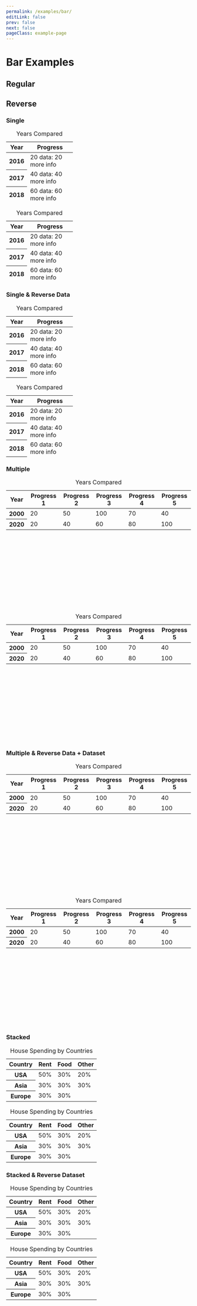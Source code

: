 ```yaml
---
permalink: /examples/bar/
editLink: false
prev: false
next: false
pageClass: example-page
---
```


# Bar Examples

<div class="examples">
  <h2>Regular</h2>
  <h2>Reverse</h2>
</div>

<h3>Single</h3>

<div class="examples">

  <table class="charts-css bar show-labels show-data-on-hover show-primary-axis" style="height: 200px;">
    <caption>Years Compared</caption>
    <thead>
      <tr>
        <th>Year</th>
        <th>Progress</th>
      </tr>
    </thead>
    <tbody>
      <tr>
        <th scope="row"> 2016 </th>
        <td style="--size: 0.2"> <span class="data">20</span> <span class="tooltip">data: 20<br>more info</span> </td>
      </tr>
      <tr>
        <th scope="row"> 2017 </th>
        <td style="--size: 0.4"> <span class="data">40</span> <span class="tooltip">data: 40<br>more info</span> </td>
      </tr>
      <tr>
        <th scope="row"> 2018 </th>
        <td style="--size: 0.6"> <span class="data">60</span> <span class="tooltip">data: 60<br>more info</span> </td>
      </tr>
      <tr>
        <th scope="row"> 2019 </th>
        <td style="--size: 0.8"> <span class="data">80</span> <span class="tooltip">data: 80<br>more info</span> </td>
      </tr>
      <tr>
        <th scope="row"> 2020 </th>
        <td style="--size: 1"> <span class="data">100</span> <span class="tooltip">data: 100<br>more info</span> </td>
      </tr>
    </tbody>
  </table>

  <table class="charts-css bar show-labels show-data-on-hover show-primary-axis reverse" style="height: 200px;">
    <caption>Years Compared</caption>
    <thead>
      <tr>
        <th>Year</th>
        <th>Progress</th>
      </tr>
    </thead>
    <tbody>
      <tr>
        <th scope="row"> 2016 </th>
        <td style="--size: 0.2"> <span class="data">20</span> <span class="tooltip">data: 20<br>more info</span> </td>
      </tr>
      <tr>
        <th scope="row"> 2017 </th>
        <td style="--size: 0.4"> <span class="data">40</span> <span class="tooltip">data: 40<br>more info</span> </td>
      </tr>
      <tr>
        <th scope="row"> 2018 </th>
        <td style="--size: 0.6"> <span class="data">60</span> <span class="tooltip">data: 60<br>more info</span> </td>
      </tr>
      <tr>
        <th scope="row"> 2019 </th>
        <td style="--size: 0.8"> <span class="data">80</span> <span class="tooltip">data: 80<br>more info</span> </td>
      </tr>
      <tr>
        <th scope="row"> 2020 </th>
        <td style="--size: 1"> <span class="data">100</span> <span class="tooltip">data: 100<br>more info</span> </td>
      </tr>
    </tbody>
  </table>

</div>

<h3>Single & Reverse Data</h3>

<div class="examples">

  <table class="charts-css bar show-labels show-data-on-hover show-primary-axis reverse-data" style="height: 200px;">
    <caption>Years Compared</caption>
    <thead>
      <tr>
        <th>Year</th>
        <th>Progress</th>
      </tr>
    </thead>
    <tbody>
      <tr>
        <th scope="row"> 2016 </th>
        <td style="--size: 0.2"> <span class="data">20</span> <span class="tooltip">data: 20<br>more info</span> </td>
      </tr>
      <tr>
        <th scope="row"> 2017 </th>
        <td style="--size: 0.4"> <span class="data">40</span> <span class="tooltip">data: 40<br>more info</span> </td>
      </tr>
      <tr>
        <th scope="row"> 2018 </th>
        <td style="--size: 0.6"> <span class="data">60</span> <span class="tooltip">data: 60<br>more info</span> </td>
      </tr>
      <tr>
        <th scope="row"> 2019 </th>
        <td style="--size: 0.8"> <span class="data">80</span> <span class="tooltip">data: 80<br>more info</span> </td>
      </tr>
      <tr>
        <th scope="row"> 2020 </th>
        <td style="--size: 1"> <span class="data">100</span> <span class="tooltip">data: 100<br>more info</span> </td>
      </tr>
    </tbody>
  </table>

  <table class="charts-css bar show-labels show-data-on-hover show-primary-axis reverse-data reverse" style="height: 200px;">
    <caption>Years Compared</caption>
    <thead>
      <tr>
        <th>Year</th>
        <th>Progress</th>
      </tr>
    </thead>
    <tbody>
      <tr>
        <th scope="row"> 2016 </th>
        <td style="--size: 0.2"> <span class="data">20</span> <span class="tooltip">data: 20<br>more info</span> </td>
      </tr>
      <tr>
        <th scope="row"> 2017 </th>
        <td style="--size: 0.4"> <span class="data">40</span> <span class="tooltip">data: 40<br>more info</span> </td>
      </tr>
      <tr>
        <th scope="row"> 2018 </th>
        <td style="--size: 0.6"> <span class="data">60</span> <span class="tooltip">data: 60<br>more info</span> </td>
      </tr>
      <tr>
        <th scope="row"> 2019 </th>
        <td style="--size: 0.8"> <span class="data">80</span> <span class="tooltip">data: 80<br>more info</span> </td>
      </tr>
      <tr>
        <th scope="row"> 2020 </th>
        <td style="--size: 1"> <span class="data">100</span> <span class="tooltip">data: 100<br>more info</span> </td>
      </tr>
    </tbody>
  </table>

</div>

<h3>Multiple</h3>

<div class="examples">

  <table class="charts-css bar show-labels show-data-on-hover show-primary-axis show-data-axes multiple data-spacing-10" style="height: 350px;">
    <caption>Years Compared</caption>
    <thead>
      <tr>
        <th>Year</th>
        <th>Progress 1</th>
        <th>Progress 2</th>
        <th>Progress 3</th>
        <th>Progress 4</th>
        <th>Progress 5</th>
      </tr>
    </thead>
    <tbody>
      <tr>
        <th scope="row">2000</th>
        <td style="--size: 0.2;"> <span class="data"> 20 </span> </td>
        <td style="--size: 0.5;"> <span class="data"> 50 </span> </td>
        <td style="--size: 1.0;"> <span class="data"> 100 </span> </td>
        <td style="--size: 0.7;"> <span class="data"> 70 </span> </td>
        <td style="--size: 0.4;"> <span class="data"> 40 </span> </td>
      </tr>
      <tr>
        <th scope="row">2020</th>
        <td style="--size: 0.2;"> <span class="data"> 20 </span> </td>
        <td style="--size: 0.4;"> <span class="data"> 40 </span> </td>
        <td style="--size: 0.6;"> <span class="data"> 60 </span> </td>
        <td style="--size: 0.8;"> <span class="data"> 80 </span> </td>
        <td style="--size: 1.0;"> <span class="data"> 100 </span> </td>
      </tr>
    </tbody>
  </table>

  <table class="charts-css bar show-labels show-data-on-hover show-primary-axis show-data-axes multiple data-spacing-10 reverse" style="height: 350px;">
    <caption>Years Compared</caption>
    <thead>
      <tr>
        <th>Year</th>
        <th>Progress 1</th>
        <th>Progress 2</th>
        <th>Progress 3</th>
        <th>Progress 4</th>
        <th>Progress 5</th>
      </tr>
    </thead>
    <tbody>
      <tr>
        <th scope="row">2000</th>
        <td style="--size: 0.2;"> <span class="data"> 20 </span> </td>
        <td style="--size: 0.5;"> <span class="data"> 50 </span> </td>
        <td style="--size: 1.0;"> <span class="data"> 100 </span> </td>
        <td style="--size: 0.7;"> <span class="data"> 70 </span> </td>
        <td style="--size: 0.4;"> <span class="data"> 40 </span> </td>
      </tr>
      <tr>
        <th scope="row">2020</th>
        <td style="--size: 0.2;"> <span class="data"> 20 </span> </td>
        <td style="--size: 0.4;"> <span class="data"> 40 </span> </td>
        <td style="--size: 0.6;"> <span class="data"> 60 </span> </td>
        <td style="--size: 0.8;"> <span class="data"> 80 </span> </td>
        <td style="--size: 1.0;"> <span class="data"> 100 </span> </td>
      </tr>
    </tbody>
  </table>

</div>

<h3>Multiple & Reverse Data + Dataset</h3>

<div class="examples">

  <table class="charts-css bar show-labels show-data-on-hover show-primary-axis show-data-axes multiple data-spacing-10 reverse-data reverse-datasets" style="height: 350px;">
    <caption>Years Compared</caption>
    <thead>
      <tr>
        <th>Year</th>
        <th>Progress 1</th>
        <th>Progress 2</th>
        <th>Progress 3</th>
        <th>Progress 4</th>
        <th>Progress 5</th>
      </tr>
    </thead>
    <tbody>
      <tr>
        <th scope="row">2000</th>
        <td style="--size: 0.2;"> <span class="data"> 20 </span> </td>
        <td style="--size: 0.5;"> <span class="data"> 50 </span> </td>
        <td style="--size: 1.0;"> <span class="data"> 100 </span> </td>
        <td style="--size: 0.7;"> <span class="data"> 70 </span> </td>
        <td style="--size: 0.4;"> <span class="data"> 40 </span> </td>
      </tr>
      <tr>
        <th scope="row">2020</th>
        <td style="--size: 0.2;"> <span class="data"> 20 </span> </td>
        <td style="--size: 0.4;"> <span class="data"> 40 </span> </td>
        <td style="--size: 0.6;"> <span class="data"> 60 </span> </td>
        <td style="--size: 0.8;"> <span class="data"> 80 </span> </td>
        <td style="--size: 1.0;"> <span class="data"> 100 </span> </td>
      </tr>
    </tbody>
  </table>

  <table class="charts-css bar show-labels show-data-on-hover show-primary-axis show-data-axes multiple data-spacing-10 reverse-data reverse-datasets reverse" style="height: 350px;">
    <caption>Years Compared</caption>
    <thead>
      <tr>
        <th>Year</th>
        <th>Progress 1</th>
        <th>Progress 2</th>
        <th>Progress 3</th>
        <th>Progress 4</th>
        <th>Progress 5</th>
      </tr>
    </thead>
    <tbody>
      <tr>
        <th scope="row">2000</th>
        <td style="--size: 0.2;"> <span class="data"> 20 </span> </td>
        <td style="--size: 0.5;"> <span class="data"> 50 </span> </td>
        <td style="--size: 1.0;"> <span class="data"> 100 </span> </td>
        <td style="--size: 0.7;"> <span class="data"> 70 </span> </td>
        <td style="--size: 0.4;"> <span class="data"> 40 </span> </td>
      </tr>
      <tr>
        <th scope="row">2020</th>
        <td style="--size: 0.2;"> <span class="data"> 20 </span> </td>
        <td style="--size: 0.4;"> <span class="data"> 40 </span> </td>
        <td style="--size: 0.6;"> <span class="data"> 60 </span> </td>
        <td style="--size: 0.8;"> <span class="data"> 80 </span> </td>
        <td style="--size: 1.0;"> <span class="data"> 100 </span> </td>
      </tr>
    </tbody>
  </table>

</div>

<h3>Stacked</h3>

<div class="examples">

  <table class="charts-css bar show-labels show-data-on-hover show-primary-axis show-10-secondary-axes data-spacing-5 multiple stacked" style="height: 150px;">
    <caption>House Spending by Countries</caption>
    <thead>
      <tr>
        <th>Country</th>
        <th>Rent</th>
        <th>Food</th>
        <th>Other</th>
      </tr>
    </thead>
    <tbody>
      <tr>
        <th scope="row">USA</th>
        <td style="--size: 0.5;"> <span class="data"> 50% </span> </td>
        <td style="--size: 0.3;"> <span class="data"> 30% </span> </td>
        <td style="--size: 0.2;"> <span class="data"> 20% </span> </td>
      </tr>
      <tr>
        <th scope="row">Asia</th>
        <td style="--size: 0.3;"> <span class="data"> 30% </span> </td>
        <td style="--size: 0.3;"> <span class="data"> 30% </span> </td>
        <td style="--size: 0.3;"> <span class="data"> 30% </span> </td>
      </tr>
      <tr>
        <th scope="row">Europe</th>
        <td style="--size: 0.3;"> <span class="data"> 30% </span> </td>
        <td style="--size: 0.3;"> <span class="data"> 30% </span> </td>
      </tr>
    </tbody>
  </table>

  <table class="charts-css bar show-labels show-data-on-hover show-primary-axis show-10-secondary-axes data-spacing-5 multiple stacked reverse" style="height: 150px;">
    <caption>House Spending by Countries</caption>
    <thead>
      <tr>
        <th>Country</th>
        <th>Rent</th>
        <th>Food</th>
        <th>Other</th>
      </tr>
    </thead>
    <tbody>
      <tr>
        <th scope="row">USA</th>
        <td style="--size: 0.5;"> <span class="data"> 50% </span> </td>
        <td style="--size: 0.3;"> <span class="data"> 30% </span> </td>
        <td style="--size: 0.2;"> <span class="data"> 20% </span> </td>
      </tr>
      <tr>
        <th scope="row">Asia</th>
        <td style="--size: 0.3;"> <span class="data"> 30% </span> </td>
        <td style="--size: 0.3;"> <span class="data"> 30% </span> </td>
        <td style="--size: 0.3;"> <span class="data"> 30% </span> </td>
      </tr>
      <tr>
        <th scope="row">Europe</th>
        <td style="--size: 0.3;"> <span class="data"> 30% </span> </td>
        <td style="--size: 0.3;"> <span class="data"> 30% </span> </td>
      </tr>
    </tbody>
  </table>

</div>

<h3>Stacked & Reverse Dataset</h3>

<div class="examples">

  <table class="charts-css bar show-labels show-data-on-hover show-primary-axis show-10-secondary-axes data-spacing-5 multiple stacked reverse-datasets" style="height: 150px;">
    <caption>House Spending by Countries</caption>
    <thead>
      <tr>
        <th>Country</th>
        <th>Rent</th>
        <th>Food</th>
        <th>Other</th>
      </tr>
    </thead>
    <tbody>
      <tr>
        <th scope="row">USA</th>
        <td style="--size: 0.5;"> <span class="data"> 50% </span> </td>
        <td style="--size: 0.3;"> <span class="data"> 30% </span> </td>
        <td style="--size: 0.2;"> <span class="data"> 20% </span> </td>
      </tr>
      <tr>
        <th scope="row">Asia</th>
        <td style="--size: 0.3;"> <span class="data"> 30% </span> </td>
        <td style="--size: 0.3;"> <span class="data"> 30% </span> </td>
        <td style="--size: 0.3;"> <span class="data"> 30% </span> </td>
      </tr>
      <tr>
        <th scope="row">Europe</th>
        <td style="--size: 0.3;"> <span class="data"> 30% </span> </td>
        <td style="--size: 0.3;"> <span class="data"> 30% </span> </td>
      </tr>
    </tbody>
  </table>

  <table class="charts-css bar show-labels show-data-on-hover show-primary-axis show-10-secondary-axes data-spacing-5 multiple stacked reverse-datasets reverse" style="height: 150px;">
    <caption>House Spending by Countries</caption>
    <thead>
      <tr>
        <th>Country</th>
        <th>Rent</th>
        <th>Food</th>
        <th>Other</th>
      </tr>
    </thead>
    <tbody>
      <tr>
        <th scope="row">USA</th>
        <td style="--size: 0.5;"> <span class="data"> 50% </span> </td>
        <td style="--size: 0.3;"> <span class="data"> 30% </span> </td>
        <td style="--size: 0.2;"> <span class="data"> 20% </span> </td>
      </tr>
      <tr>
        <th scope="row">Asia</th>
        <td style="--size: 0.3;"> <span class="data"> 30% </span> </td>
        <td style="--size: 0.3;"> <span class="data"> 30% </span> </td>
        <td style="--size: 0.3;"> <span class="data"> 30% </span> </td>
      </tr>
      <tr>
        <th scope="row">Europe</th>
        <td style="--size: 0.3;"> <span class="data"> 30% </span> </td>
        <td style="--size: 0.3;"> <span class="data"> 30% </span> </td>
      </tr>
    </tbody>
  </table>

</div>
